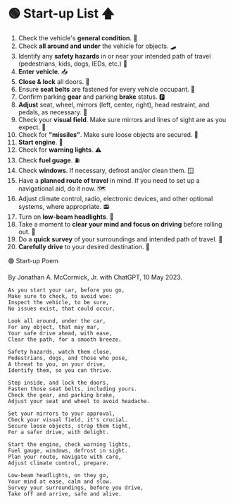 # 🟢 Start-up List 🡅

1. Check the vehicle's **general condition**. 🚗
2. Check **all around and under** the vehicle for objects. 🛹
3. Identify any **safety hazards** in or near your intended path of travel (pedestrians, kids, dogs, IEDs, etc.) 🧨
4. **Enter vehicle**. 📥
5. **Close & lock** all doors. 🔐
6. Ensure **seat belts** are fastened for every vehicle occupant. 🤗
7. Confirm parking **gear** and parking **brake** status. 🅿
8. **Adjust** seat, wheel, mirrors (left, center, right), head restraint, and pedals, as necessary. 💺
9. Check your **visual field**. Make sure mirrors and lines of sight are as you expect. 👀
10. Check for **"missiles"**. Make sure loose objects are secured. 🚀
11. **Start engine**. 🚂
12. Check for **warning lights**. ⚠
13. Check **fuel guage**. ⛽
14. Check **windows**. If necessary, defrost and/or clean them. 🪟
15. Have a **planned route of travel** in mind. If you need to set up a navigational aid, do it now. 🗺
16. Adjust climate control, radio, electronic devices, and other optional systems, where appropriate. 📻
17. Turn on **low-beam headlights**. 🔦
18. Take a moment to **clear your mind and focus on driving** before rolling out. 🧘
19. Do a **quick survey** of your surroundings and intended path of travel. 👀
20. **Carefully drive** to your desired destination. 🚗

🟢 Start-up Poem

By Jonathan A. McCormick, Jr. with ChatGPT, 10 May 2023.

```
As you start your car, before you go,
Make sure to check, to avoid woe:
Inspect the vehicle, to be sure,
No issues exist, that could occur.

Look all around, under the car,
For any object, that may mar,
Your safe drive ahead, with ease,
Clear the path, for a smooth breeze.

Safety hazards, watch them close,
Pedestrians, dogs, and those who pose,
A threat to you, on your drive,
Identify them, so you can thrive.

Step inside, and lock the doors,
Fasten those seat belts, including yours.
Check the gear, and parking brake,
Adjust your seat and wheel to avoid headache.

Set your mirrors to your approval,
Check your visual field, it's crucial.
Secure loose objects, strap them tight,
For a safer drive, with delight.

Start the engine, check warning lights,
Fuel gauge, windows, defrost in sight.
Plan your route, navigate with care,
Adjust climate control, prepare.

Low-beam headlights, on they go,
Your mind at ease, calm and slow.
Survey your surroundings, before you drive,
Take off and arrive, safe and alive.
```
